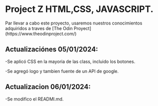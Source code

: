 # Project Z  HTML,CSS, JAVASCRIPT.

<p>Par llevar a cabo este proyecto, usaremos nuestros conocimientos adquiridos a traves de [The Odin Proyect](https://www.theodinproject.com/)<p>

## Actualizaciónes 05/01/2024:

-Se aplicó CSS en la mayoria de las class, incluido los botones.

-Se agregó logo y tambien fuente de un API  de google.

## Actualizacion 06/01/2024:

-Se modifico el READMI.md.

